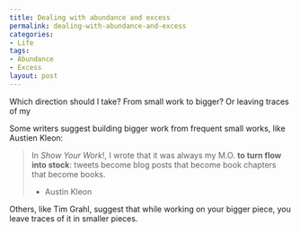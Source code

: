 ```yaml
---
title: Dealing with abundance and excess
permalink: dealing-with-abundance-and-excess
categories:
- Life
tags:
- Abundance
- Excess
layout: post
---
```

Which direction should I take?
From small work to bigger?
Or leaving traces of my 

Some writers suggest building bigger work from frequent small works, like Austien Kleon:

> In *Show Your Work*!, I wrote that it was always my M.O. **to turn flow into stock**: tweets become blog posts that become book chapters that become books.
>   - Austin Kleon

Others, like Tim Grahl, suggest that while working on your bigger piece, you leave traces of it in smaller pieces.
